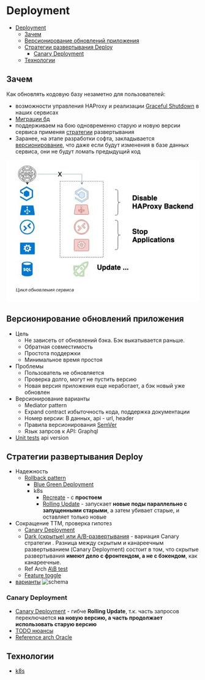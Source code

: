 # Deployment

- [Deployment](#deployment)
  - [Зачем](#зачем)
  - [Версионирование обновлений приложения](#версионирование-обновлений-приложения)
  - [Стратегии развертывания Deploy](#стратегии-развертывания-deploy)
    - [Canary Deployment](#canary-deployment)
  - [Технологии](#технологии)

## Зачем

Как обновлять кодовую базу незаметно для пользователей:

- возможности управления HAProxy и реализации [Graceful Shutdown](graceful.shutdown.md) в наших сервисах
- [Миграции бд](../migration.db.md)
- поддерживаем на бою одновременно старую и новую версии сервиса применяя [стратегии](#стратегии-развертывания-deploy) развертывания
- Заранее, на этапе разработки софта, закладывается [версионирование](#версионирование-обновлений-приложения), что даже если будут изменения в базе данных сервиса, они не будут ломать предыдущий код

![scheme](../../../img/pattern/deploy/deploy.update.jpg)

## Версионирование обновлений приложения

- Цель
  - Не зависеть от обновлений бэка. Бэк выкатывается раньше.
  - Обратная совместимость
  - Простота поддержки
  - Минимальное время простоя
- Проблемы
  - Пользователь не обновляется
  - Проверка долго, могут не пустить версию
  - Новая версия приложения еще неработает, а бэк новый уже обновлен
- Версионирование варианты
  - Mediator pattern
  - Expand contract избыточность кода, поддержка документации
  - Номер версии: В данных, api - url, header
  - Правила версионирования [SemVer](https://semver.org/lang/ru/)
  - Язык запрсов к API: Graphql
- [Unit tests](../test.md) api version
  
## Стратегии развертывания Deploy

- Надежность
  - [Rollback pattern](./pattern.rollback.md)
  	- [Blue Green Deployment](./pattern.rollback.md#blue-green-deployment)
  	- k8s
  		- [Recreate](https://rtfm.co.ua/kubernetes-tipy-deployment-strategies-i-argo-rollouts/) - с __простоем__
  		- [Rolling Update](https://rtfm.co.ua/kubernetes-tipy-deployment-strategies-i-argo-rollouts/) - запускает __новые поды параллельно с запущенными старыми__, а затем убивает старые, и оставляет только новые
- Сокращение TTM, проверка гипотез
	- [Canary Deployment](#canary-deployment)
	- [Dark (скрытые) или А/В-развертывания](https://temofeev.ru/info/articles/strategii-deploya-v-kubernetes-rolling-recreate-blue-green-canary-dark-a-b-testirovanie/) - вариация Canary стратегии . Разница между скрытым и канареечным развертыванием (Canary Deployment) состоит в том, что скрытые развертывания __имеют дело с фронтендом, а не с бэкендом__, как канареечные.
  	- Ref Arch [A\B test](../../ref/abtesting.md)
	- [Feature toggle](../feature.toggle.md)
- [варианты](https://blog.bytebytego.com/i/98040721/what-is-the-process-for-deploying-changes-to-production) ![schema](https://substackcdn.com/image/fetch/w_1456,c_limit,f_webp,q_auto:good,fl_progressive:steep/https%3A%2F%2Fsubstack-post-media.s3.amazonaws.com%2Fpublic%2Fimages%2F58c6a2b8-33c2-4094-b07c-b644227b1b20_3546x4233.jpeg)

### Canary Deployment

- [Canary Deployment](https://martinfowler.com/bliki/CanaryRelease.html) - гибче __Rolling Update__, т.к. часть запросов переключается __на новую версию, а часть продолжает использовать старую версию__
- [TODO нюансы](https://habr.com/ru/company/oleg-bunin/blog/493026/)
- [Reference arch Oracle](https://docs.oracle.com/en/solutions/mod-app-deploy-strategies-oci/index.html#GUID-2207DEDA-718D-4264-B851-144EBF0E57CF)

## Технологии

- [k8s](../../../technology/ci-cd/k8s.md)
